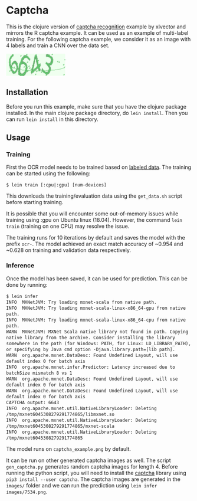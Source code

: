 # Captcha

This is the clojure version of [captcha recognition](https://github.com/xlvector/learning-dl/tree/master/mxnet/ocr)
example by xlvector and mirrors the R captcha example. It can be used as an
example of multi-label training. For the following captcha example, we consider it as an
image with 4 labels and train a CNN over the data set.

![captcha example](captcha_example.png)

## Installation

Before you run this example, make sure that you have the clojure package
installed. In the main clojure package directory, do `lein install`.
Then you can run `lein install` in this directory.

## Usage

### Training

First the OCR model needs to be trained based on [labeled data](https://apache-mxnet.s3-accelerate.dualstack.amazonaws.com/R/data/captcha_example.zip).
The training can be started using the following:
```
$ lein train [:cpu|:gpu] [num-devices]
```
This downloads the training/evaluation data using the `get_data.sh` script
before starting training.

It is possible that you will encounter some out-of-memory issues while training using :gpu on Ubuntu
linux (18.04). However, the command `lein train` (training on one CPU) may resolve the issue.

The training runs for 10 iterations by default and saves the model with the
prefix `ocr-`. The model achieved an exact match accuracy of ~0.954 and
~0.628 on training and validation data respectively.

### Inference

Once the model has been saved, it can be used for prediction. This can be done
by running:
```
$ lein infer
INFO  MXNetJVM: Try loading mxnet-scala from native path.
INFO  MXNetJVM: Try loading mxnet-scala-linux-x86_64-gpu from native path.
INFO  MXNetJVM: Try loading mxnet-scala-linux-x86_64-cpu from native path.
WARN  MXNetJVM: MXNet Scala native library not found in path. Copying native library from the archive. Consider installing the library somewhere in the path (for Windows: PATH, for Linux: LD_LIBRARY_PATH), or specifying by Java cmd option -Djava.library.path=[lib path].
WARN  org.apache.mxnet.DataDesc: Found Undefined Layout, will use default index 0 for batch axis
INFO  org.apache.mxnet.infer.Predictor: Latency increased due to batchSize mismatch 8 vs 1
WARN  org.apache.mxnet.DataDesc: Found Undefined Layout, will use default index 0 for batch axis
WARN  org.apache.mxnet.DataDesc: Found Undefined Layout, will use default index 0 for batch axis
CAPTCHA output: 6643
INFO  org.apache.mxnet.util.NativeLibraryLoader: Deleting /tmp/mxnet6045308279291774865/libmxnet.so
INFO  org.apache.mxnet.util.NativeLibraryLoader: Deleting /tmp/mxnet6045308279291774865/mxnet-scala
INFO  org.apache.mxnet.util.NativeLibraryLoader: Deleting /tmp/mxnet6045308279291774865
```
The model runs on `captcha_example.png` by default.

It can be run on other generated captcha images as well. The script
`gen_captcha.py` generates random captcha images for length 4.
Before running the python script, you will need to install the [captcha](https://pypi.org/project/captcha/)
library using `pip3 install --user captcha`. The captcha images are generated
in the `images/` folder and we can run the prediction using
`lein infer images/7534.png`.
